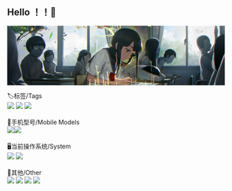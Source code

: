 ## Hello ！！🥰
<img src="https://raw.githubusercontent.com/MoeX1n/MoeX1n/main/376112be319bba69172ed67dcfb3e0af.jpg" align="center" />


🏷标签/Tags</br>
![](https://img.shields.io/badge/-Star狂魔/Starer-000000) ![](https://img.shields.io/badge/-二刺螈/Otaku_Anime-000000) ![](https://img.shields.io/badge/-废物/Loser-000000) 
</br></br>📱手机型号/Mobile Models</br>
![](https://img.shields.io/badge/Redmi_K30%285G%29-E6162D?logo=xiaomi&logoColor=ffffff)![](https://img.shields.io/badge/iPhone_5S-000000?logo=APPLE&logoColor=ffffff)
</br></br>🖥当前操作系统/System</br>![](https://img.shields.io/badge/Windows_11%28Dev%29-FFFFFF?logo=Microsoft&logoColor=2093FE) ![](https://img.shields.io/badge/Windows_10-48B6FF?logo=Windows&logoColor=ffffff)
</br><br>📎其他/Other</br>![](https://img.shields.io/badge/MoeX1n%239099-7AA2FF?logo=Discord&logoColor=ffffff) [![](https://img.shields.io/badge/MoeX1n__Oops%21-003791?logo=steam&logoColor=ffffff)](https://steamcommunity.com/id/Moex1n) [![](https://img.shields.io/badge/MoeX1n__Oops%21-FF6C9D?logo=bilibili&logoColor=ffffff)](https://space.bilibili.com/1076884592) [![](https://img.shields.io/badge/MoeX1n@ProtonMail.com-D14836?logo=gmail&logoColor=ffffff)](mailto:MoeX1n@protonmail.com)
